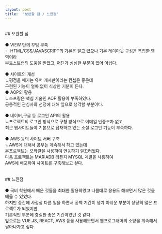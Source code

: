 ```yaml
---
layout: post
title:  "보완할 점 / 느낀점"
---
```

<br>
## 보완할 점<br><br>
 ● VIEW 단의 꾸밈 부족 <br>
  ㄴ HTML/CSS/JAVASCRIPT의 기본은 알고 있으나 기본 레이아웃 구성은 복잡한 영역이라<br>
     부트스트랩의 도움을 받았고, 어딘가 심심한 부분이 있어 아쉽다. <br><br>
 ● 사이트의 개성 <br>
  ㄴ평점을 매기는 유머 게시판이라는 컨셉은 좋은데<br>
    구현된 기능이 얼마 없어 식상한 기분이 든다.<br>       
 ● AOP의 활용 <br>
  ㄴ스프링은 핵심 기술인 AOP 활용이 부족하였다.<br>
    공통적인 관심사의 선정에 대해 앞으로 생각할 부분이다.<br><br>
 ● 네이버,구글 등 로그인 API의 활용 <br>
  ㄴ프로젝트의 로그인 방식으로 구형 방식으로 이메일 인증조차 없고<br>
    최근 웹사이트들이 기본으로 탑재하고 있는 소셜 로그인 기능이 부족하다.<br><br>
 ● AWS 등의 사이트 서버 구축 <br>
  ㄴAWS에 대해서 공부는 계속해서 하고 있는데<br>
    본프로젝트는 오라클을 사용하여 연동하기 껄끄러웠다.<br>
    다음 프로젝트는 MARIADB 라든지 MYSQL 계열을 사용하여<br>
    AWS에 배포하여 사이트를 구축해보고 싶다.<br><br>
     
     
<br>
## 느낀점<br><br>
 ● 국비 학원에서 배운 것들을 최대한 활용하였고 나름대로 응용도 해보면서 많은 것을 배울 수 있었다.<br>
   하지만 중간에 사정상 다른 일을 하면서 공백 기간이 생겨 아쉬운 부분이 상당히 많은 프로젝트가 되었지만,<br>
   기본적인 부분에 충실한 좋은 기간이었던 것 같다.<br>
   앞으로는 VUE.JS, REACT, AWS 등을 사용해보면서 웹프로그래머의 소양을 계속해서 쌓아나가고 싶다.
   
